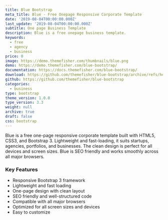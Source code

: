 ```yaml
---
title: Blue Bootstrap
meta_title: Blue - Free Onepage Responsive Corporate Template
date: '2019-08-04T00:00:00.000Z'
last_update: '2019-08-04T00:00:00.000Z'
subtitle: One page Business Template
description: Blue is a free onepage business template.
keywords:
  - free
  - agency
  - business
price: 0
image: https://demo.themefisher.com/thumbnails/blue.png
demo: https://demo.themefisher.com/blue-bootstrap/
documentation: https://docs.themefisher.com/blue-bootstrap/
download: https://github.com/themefisher/blue-bootstrap/archive/refs/heads/main.zip
github: https://github.com/themefisher/blue-bootstrap
categories:
  - business
type: bootstrap
theme_version: 1.0.0
type_version: 3.3
weight: null
archive: true
draft: false
css: bootstrap
---
```

Blue is a free one-page responsive corporate template built with HTML5, CSS3, and Bootstrap 3. Lightweight and fast-loading, it suits startups, agencies, portfolios, and businesses. The clean design is perfect for all devices and screen sizes. Blue is SEO friendly and works smoothly across all major browsers.

### Key Features

* Responsive Bootstrap 3 framework
* Lightweight and fast loading
* One-page design with clean layout
* SEO friendly and well-structured code
* Compatible with all major browsers
* Optimized for all screen sizes and devices
* Easy to customize
